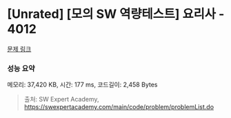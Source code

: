 # [Unrated] [모의 SW 역량테스트] 요리사 - 4012 

[문제 링크](https://swexpertacademy.com/main/code/problem/problemDetail.do?contestProbId=AWIeUtVakTMDFAVH) 

### 성능 요약

메모리: 37,420 KB, 시간: 177 ms, 코드길이: 2,458 Bytes



> 출처: SW Expert Academy, https://swexpertacademy.com/main/code/problem/problemList.do